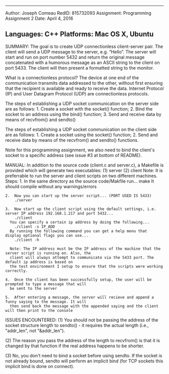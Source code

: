 ------------------------------------------------
Author:       Joseph Comeau
RedID:        815732093
Assignment:   Programming Assignment 2
Date:         April 4, 2016

Languages:    C++
Platforms:    Mac OS X, Ubuntu
------------------------------------------------

SUMMARY:
  The goal is to create UDP connectionless client-server pair. The client will send a UDP message to the 
  server, e.g. “Hello”. The server will start and run on port number 5432 and return the original message 
  concatenated with a humorous message as an ASCII string to the client on port 5433. The client will 
  then present a formatted string to the monitor.

  What is a connectionless protocol?
    The device at one end of the communication transmits data addressed to the other, without 
    first ensuring that the recipient is available and ready to receive the data. Internet Protocol (IP) 
    and User Datagram Protocol (UDP) are connectionless protocols.

  The steps of establishing a UDP socket communication on the server side are as follows:
    1. Create a socket with the socket() function;
    2. Bind the socket to an address using the bind() function;
    3. Send and receive data by means of recvfrom() and sendto()

  The steps of establishing a UDP socket communication on the client side are as follows:
    1. Create a socket using the socket() function;
    2. Send and receive data by means of the recvfrom() and sendto() functions.

  Note for this programming assignment, we also need to bind the client's socket to a specific
  address (see issue #3 at bottom of README).

MANUAL:
  In addition to the source code (client.c and server.c), a Makefile is provided which will 
  generate two executables:
    (1) server
    (2) client
  Note: It is preferrable to run the server and client scripts on two different machines.
  Steps:
    1.  In the same directory as the source code/Makfile run...
        make
      It should compile without any warnings/errors

    2.  Now you can start up the server script... (PORT USED IS 5433)
        ./server

    3.  Now start up the client script using the default settings, i.e. server IP address 192.168.1.217 and port 5432...
        ./client
      You can specify a certain ip address by doing the following...
        ./client -s IP_ADD
      By running the following command you can get a help menu that display optional flags you can use...
        ./client -h

      Note: The IP address must be the IP address of the machine that the server script is running on. Also, the 
      client will always attempt to communicate via the 5433 port. The default ip address is based on 
      the test environment I setup to ensure that the scripts were working correctly.

    4.  Once the client has been successfully setup, the user will be prompted to type a message that will
      be sent to the server

    5.  After entering a message, the server will recieve and append a funny saying to the message. It will 
      then send back the message with the appended saying and the client will then print to the console

ISSUES ENCOUNTERED:
  (1) You should not be passing the address of the socket structure length to sendto() - it requires 
      the actual length (i.e., "addr_len", not "&addr_len").

  (2) The reason you pass the address of the length to recvfrom() is that it is changed by that function 
      if the real address happens to be shorter.

  (3) No, you don't need to bind a socket before using sendto. If the socket is not already bound, sendto 
      will perform an implicit bind (for TCP sockets this implicit bind is done on connect).

